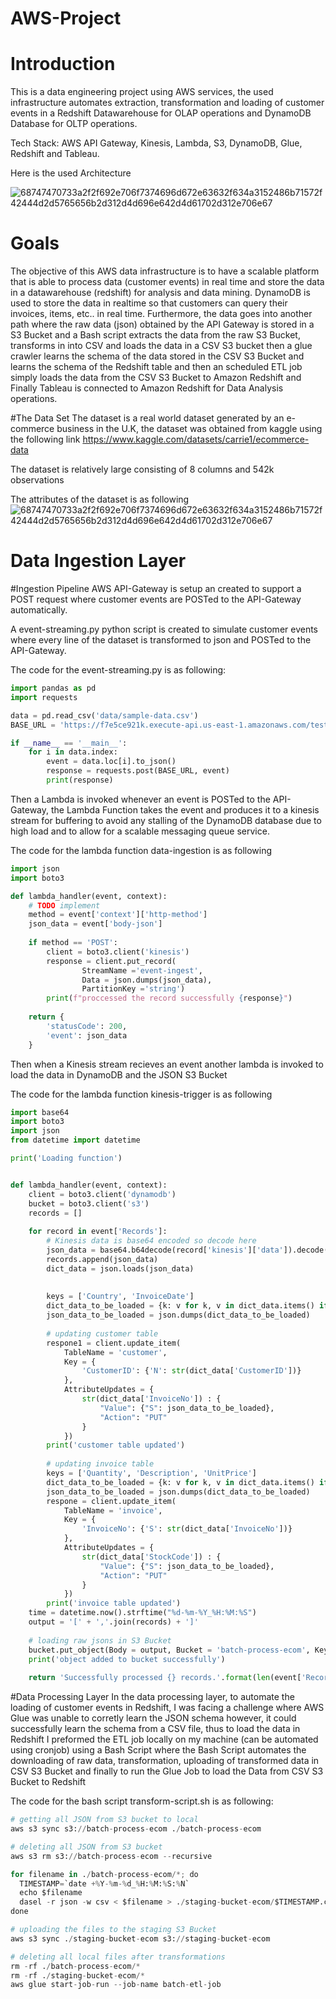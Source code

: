 # AWS-Project
# Introduction

This is a data engineering project using AWS services, the used infrastructure automates extraction, transformation and loading of customer events in a Redshift Datawarehouse for OLAP operations and DynamoDB Database for OLTP operations.

Tech Stack: AWS API Gateway, Kinesis, Lambda, S3, DynamoDB, Glue, Redshift and Tableau.

Here is the used Architecture

![68747470733a2f2f692e706f7374696d672e63632f634a3152486b71572f42444d2d5765656b2d312d4d696e642d4d61702d312e706e67](https://github.com/MohamedMagdyyyy/AWS-Project/assets/153362625/f26c6e45-beca-486e-bade-1c3b90ad35bb)

# Goals

The objective of this AWS data infrastructure is to have a scalable platform that is able to process data (customer events) in real time and store the data in a datawarehouse (redshift) for analysis and data mining. DynamoDB is used to store the data in realtime so that customers can query their invoices, items, etc.. in real time. Furthermore, the data goes into another path where the raw data (json) obtained by the API Gateway is stored in a S3 Bucket and a Bash script extracts the data from the raw S3 Bucket, transforms in into CSV and loads the data in a CSV S3 bucket then a glue crawler learns the schema of the data stored in the CSV S3 Bucket and learns the schema of the Redshift table and then an scheduled ETL job simply loads the data from the CSV S3 Bucket to Amazon Redshift and Finally Tableau is connected to Amazon Redshift for Data Analysis operations.

#The Data Set
The dataset is a real world dataset generated by an e-commerce business in the U.K, the dataset was obtained from kaggle using the following link https://www.kaggle.com/datasets/carrie1/ecommerce-data

The dataset is relatively large consisting of 8 columns and 542k observations

The attributes of the dataset is as following
![68747470733a2f2f692e706f7374696d672e63632f634a3152486b71572f42444d2d5765656b2d312d4d696e642d4d61702d312e706e67](https://github.com/MohamedMagdyyyy/AWS-Project/assets/153362625/4f9a2fff-2c92-47d5-9743-f737d6b9376b)


# Data Ingestion Layer
#Ingestion Pipeline
AWS API-Gateway is setup an created to support a POST request where customer events are POSTed to the API-Gateway automatically.

A event-streaming.py python script is created to simulate customer events where every line of the dataset is transformed to json and POSTed to the API-Gateway.

The code for the event-streaming.py is as following:

```python
import pandas as pd
import requests

data = pd.read_csv('data/sample-data.csv')
BASE_URL = 'https://f7e5ce921k.execute-api.us-east-1.amazonaws.com/test/events'

if __name__ == '__main__':
    for i in data.index:
        event = data.loc[i].to_json()
        response = requests.post(BASE_URL, event)
        print(response)
```

Then a Lambda is invoked whenever an event is POSTed to the API-Gateway, the Lambda Function takes the event and produces it to a kinesis stream for buffering to avoid any stalling of the DynamoDB database due to high load and to allow for a scalable messaging queue service.

The code for the lambda function data-ingestion is as following
```python
import json
import boto3

def lambda_handler(event, context):
    # TODO implement
    method = event['context']['http-method']
    json_data = event['body-json']
    
    if method == 'POST':
        client = boto3.client('kinesis')
        response = client.put_record(
                StreamName ='event-ingest',
                Data = json.dumps(json_data),
                PartitionKey ='string')
        print(f"proccessed the record successfully {response}")
    
    return {
        'statusCode': 200,
        'event': json_data
    }
```


Then when a Kinesis stream recieves an event another lambda is invoked to load the data in DynamoDB and the JSON S3 Bucket

The code for the lambda function kinesis-trigger is as following

```python
import base64
import boto3
import json
from datetime import datetime

print('Loading function')


def lambda_handler(event, context):
    client = boto3.client('dynamodb')
    bucket = boto3.client('s3')
    records = []
    
    for record in event['Records']:
        # Kinesis data is base64 encoded so decode here
        json_data = base64.b64decode(record['kinesis']['data']).decode('utf-8')
        records.append(json_data)
        dict_data = json.loads(json_data)
        
        
        keys = ['Country', 'InvoiceDate']
        dict_data_to_be_loaded = {k: v for k, v in dict_data.items() if k in keys}
        json_data_to_be_loaded = json.dumps(dict_data_to_be_loaded)
        
        # updating customer table
        respone1 = client.update_item(
            TableName = 'customer',
            Key = {
                'CustomerID': {'N': str(dict_data['CustomerID'])} 
            },
            AttributeUpdates = {
                str(dict_data['InvoiceNo']) : {
                    "Value": {"S": json_data_to_be_loaded},
                    "Action": "PUT"
                }
            })
        print('customer table updated')
        
        # updating invoice table
        keys = ['Quantity', 'Description', 'UnitPrice']
        dict_data_to_be_loaded = {k: v for k, v in dict_data.items() if k in keys}
        json_data_to_be_loaded = json.dumps(dict_data_to_be_loaded)
        respone = client.update_item(
            TableName = 'invoice',
            Key = {
                'InvoiceNo': {'S': str(dict_data['InvoiceNo'])} 
            },
            AttributeUpdates = {
                str(dict_data['StockCode']) : {
                    "Value": {"S": json_data_to_be_loaded},
                    "Action": "PUT"
                }
            })
        print('invoice table updated')
    time = datetime.now().strftime("%d-%m-%Y_%H:%M:%S")
    output = '[' + ','.join(records) + ']'
    
    # loading raw jsons in S3 Bucket
    bucket.put_object(Body = output, Bucket = 'batch-process-ecom', Key = 'output'+time+'.json')
    print('object added to bucket successfully')
        
    return 'Successfully processed {} records.'.format(len(event['Records']))

```

#Data Processing Layer
In the data processing layer, to automate the loading of customer events in Redshift, I was facing a challenge where AWS Glue was unable to corretly learn the JSON schema however, it could successfully learn the schema from a CSV file, thus to load the data in Redshift I preformed the ETL job locally on my machine (can be automated using cronjob) using a Bash Script where the Bash Script automates the downloading of raw data, transformation, uploading of transformed data in CSV S3 Bucket and finally to run the Glue Job to load the Data from CSV S3 Bucket to Redshift

The code for the bash script transform-script.sh is as following:
```python
# getting all JSON from S3 bucket to local
aws s3 sync s3://batch-process-ecom ./batch-process-ecom 

# deleting all JSON from S3 bucket
aws s3 rm s3://batch-process-ecom --recursive

for filename in ./batch-process-ecom/*; do
  TIMESTAMP=`date +%Y-%m-%d_%H:%M:%S:%N`
  echo $filename
  dasel -r json -w csv < $filename > ./staging-bucket-ecom/$TIMESTAMP.csv
done

# uploading the files to the staging S3 Bucket 
aws s3 sync ./staging-bucket-ecom s3://staging-bucket-ecom

# deleting all local files after transformations
rm -rf ./batch-process-ecom/*
rm -rf ./staging-bucket-ecom/*
aws glue start-job-run --job-name batch-etl-job
```
